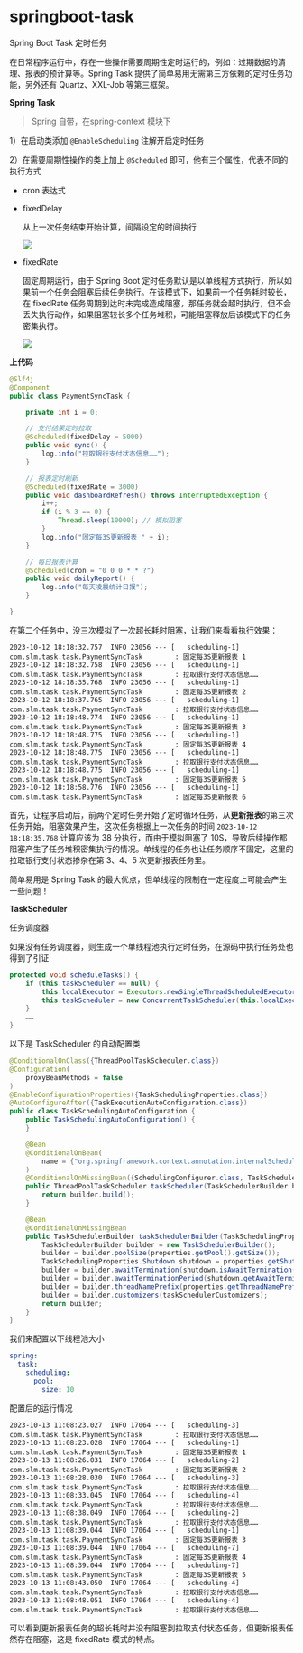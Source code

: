 # springboot-task

Spring Boot Task 定时任务

在日常程序运行中，存在一些操作需要周期性定时运行的，例如：过期数据的清理、报表的预计算等。Spring Task 提供了简单易用无需第三方依赖的定时任务功能，另外还有 Quartz、XXL-Job 等第三框架。

**Spring Task**

> Spring 自带，在spring-context 模块下

1）在启动类添加 `@EnableScheduling` 注解开启定时任务

2）在需要周期性操作的类上加上 `@Scheduled` 即可，他有三个属性，代表不同的执行方式

- cron 表达式

- fixedDelay

  从上一次任务结束开始计算，间隔设定的时间执行

  ![](D:\workspace\practice-master\springboot-master\code\springboot-task\7f1nu1pof4.png)

- fixedRate

  固定周期运行，由于 Spring Boot 定时任务默认是以单线程方式执行，所以如果前一个任务会阻塞后续任务执行。在该模式下，如果前一个任务耗时较长，在 fixedRate 任务周期到达时未完成造成阻塞，那任务就会超时执行，但不会丢失执行动作，如果阻塞较长多个任务堆积，可能阻塞释放后该模式下的任务密集执行。

  ![](D:\workspace\practice-master\springboot-master\code\springboot-task\sy1i5at8f9.png)

**上代码**

```java
@Slf4j
@Component
public class PaymentSyncTask {

    private int i = 0;

    // 支付结果定时拉取
    @Scheduled(fixedDelay = 5000)
    public void sync() {
        log.info("拉取银行支付状态信息……");
    }

    // 报表定时刷新
    @Scheduled(fixedRate = 3000)
    public void dashboardRefresh() throws InterruptedException {
        i++;
        if (i % 3 == 0) {
            Thread.sleep(10000); // 模拟阻塞
        }
        log.info("固定每3S更新报表 " + i);
    }

    // 每日报表计算
    @Scheduled(cron = "0 0 0 * * ?")
    public void dailyReport() {
        log.info("每天凌晨统计日报");
    }

}
```

在第二个任务中，没三次模拟了一次超长耗时阻塞，让我们来看看执行效果：

```
2023-10-12 18:18:32.757  INFO 23056 --- [   scheduling-1] com.slm.task.task.PaymentSyncTask        : 固定每3S更新报表 1
2023-10-12 18:18:32.758  INFO 23056 --- [   scheduling-1] com.slm.task.task.PaymentSyncTask        : 拉取银行支付状态信息……
2023-10-12 18:18:35.768  INFO 23056 --- [   scheduling-1] com.slm.task.task.PaymentSyncTask        : 固定每3S更新报表 2
2023-10-12 18:18:37.765  INFO 23056 --- [   scheduling-1] com.slm.task.task.PaymentSyncTask        : 拉取银行支付状态信息……
2023-10-12 18:18:48.774  INFO 23056 --- [   scheduling-1] com.slm.task.task.PaymentSyncTask        : 固定每3S更新报表 3
2023-10-12 18:18:48.775  INFO 23056 --- [   scheduling-1] com.slm.task.task.PaymentSyncTask        : 固定每3S更新报表 4
2023-10-12 18:18:48.775  INFO 23056 --- [   scheduling-1] com.slm.task.task.PaymentSyncTask        : 拉取银行支付状态信息……
2023-10-12 18:18:48.775  INFO 23056 --- [   scheduling-1] com.slm.task.task.PaymentSyncTask        : 固定每3S更新报表 5
2023-10-12 18:18:58.776  INFO 23056 --- [   scheduling-1] com.slm.task.task.PaymentSyncTask        : 固定每3S更新报表 6
```

首先，让程序启动后，前两个定时任务开始了定时循环任务，从**更新报表**的第三次任务开始，阻塞效果产生，这次任务根据上一次任务的时间 `2023-10-12 18:18:35.768` 计算应该为 38 分执行，而由于模拟阻塞了 10S，导致后续操作都阻塞产生了任务堆积密集执行的情况。单线程的任务也让任务顺序不固定，这里的拉取银行支付状态掺杂在第 3、4、5 次更新报表任务里。

简单易用是 Spring Task 的最大优点，但单线程的限制在一定程度上可能会产生一些问题！

**TaskScheduler**

任务调度器

如果没有任务调度器，则生成一个单线程池执行定时任务，在源码中执行任务处也得到了引证

```java
protected void scheduleTasks() {
    if (this.taskScheduler == null) {
        this.localExecutor = Executors.newSingleThreadScheduledExecutor();
        this.taskScheduler = new ConcurrentTaskScheduler(this.localExecutor);
    }
    ……
}
```

以下是 TaskScheduler 的自动配置类

```java
@ConditionalOnClass({ThreadPoolTaskScheduler.class})
@Configuration(
    proxyBeanMethods = false
)
@EnableConfigurationProperties({TaskSchedulingProperties.class})
@AutoConfigureAfter({TaskExecutionAutoConfiguration.class})
public class TaskSchedulingAutoConfiguration {
    public TaskSchedulingAutoConfiguration() {
    }

    @Bean
    @ConditionalOnBean(
        name = {"org.springframework.context.annotation.internalScheduledAnnotationProcessor"}
    )
    @ConditionalOnMissingBean({SchedulingConfigurer.class, TaskScheduler.class, ScheduledExecutorService.class})
    public ThreadPoolTaskScheduler taskScheduler(TaskSchedulerBuilder builder) {
        return builder.build();
    }

    @Bean
    @ConditionalOnMissingBean
    public TaskSchedulerBuilder taskSchedulerBuilder(TaskSchedulingProperties properties, ObjectProvider<TaskSchedulerCustomizer> taskSchedulerCustomizers) {
        TaskSchedulerBuilder builder = new TaskSchedulerBuilder();
        builder = builder.poolSize(properties.getPool().getSize());
        TaskSchedulingProperties.Shutdown shutdown = properties.getShutdown();
        builder = builder.awaitTermination(shutdown.isAwaitTermination());
        builder = builder.awaitTerminationPeriod(shutdown.getAwaitTerminationPeriod());
        builder = builder.threadNamePrefix(properties.getThreadNamePrefix());
        builder = builder.customizers(taskSchedulerCustomizers);
        return builder;
    }
}
```

我们来配置以下线程池大小

```yaml
spring:
  task:
    scheduling:
      pool:
        size: 10
```

配置后的运行情况

```
2023-10-13 11:08:23.027  INFO 17064 --- [   scheduling-3] com.slm.task.task.PaymentSyncTask        : 拉取银行支付状态信息……
2023-10-13 11:08:23.028  INFO 17064 --- [   scheduling-1] com.slm.task.task.PaymentSyncTask        : 固定每3S更新报表 1
2023-10-13 11:08:26.031  INFO 17064 --- [   scheduling-2] com.slm.task.task.PaymentSyncTask        : 固定每3S更新报表 2
2023-10-13 11:08:28.030  INFO 17064 --- [   scheduling-3] com.slm.task.task.PaymentSyncTask        : 拉取银行支付状态信息……
2023-10-13 11:08:33.045  INFO 17064 --- [   scheduling-4] com.slm.task.task.PaymentSyncTask        : 拉取银行支付状态信息……
2023-10-13 11:08:38.049  INFO 17064 --- [   scheduling-2] com.slm.task.task.PaymentSyncTask        : 拉取银行支付状态信息……
2023-10-13 11:08:39.044  INFO 17064 --- [   scheduling-1] com.slm.task.task.PaymentSyncTask        : 固定每3S更新报表 3
2023-10-13 11:08:39.044  INFO 17064 --- [   scheduling-7] com.slm.task.task.PaymentSyncTask        : 固定每3S更新报表 4
2023-10-13 11:08:39.044  INFO 17064 --- [   scheduling-7] com.slm.task.task.PaymentSyncTask        : 固定每3S更新报表 5
2023-10-13 11:08:43.050  INFO 17064 --- [   scheduling-4] com.slm.task.task.PaymentSyncTask        : 拉取银行支付状态信息……
2023-10-13 11:08:48.051  INFO 17064 --- [   scheduling-4] com.slm.task.task.PaymentSyncTask        : 拉取银行支付状态信息……
```

可以看到更新报表任务的超长耗时并没有阻塞到拉取支付状态任务，但更新报表任然存在阻塞，这是 fixedRate 模式的特点。